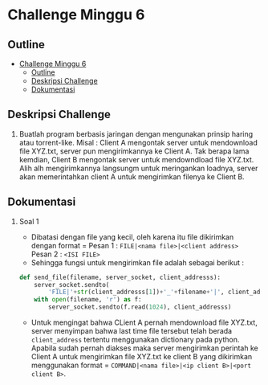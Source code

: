 # Challenge Minggu 6

## Outline

- [Challenge Minggu 6](#challenge-minggu-6)
  - [Outline](#outline)
  - [Deskripsi Challenge](#deskripsi-challenge)
  - [Dokumentasi](#dokumentasi)

## Deskripsi Challenge

1. Buatlah program berbasis jaringan dengan mengunakan prinsip haring atau torrent-like. Misal : Client A mengontak server untuk mendownload file XYZ.txt, server pun mengirimkannya ke Client A. Tak berapa lama kemdian, Client B mengontak server untuk mendowndload file XYZ.txt. Alih alh mengirimkannya langsungm untuk meringankan loadnya, server akan memerintahkan client A untuk mengirimkan filenya ke Client B.

## Dokumentasi

1. Soal 1

   - Dibatasi dengan file yang kecil, oleh karena itu file dikirimkan dengan format =
     Pesan 1 : `FILE|<nama file>|<client address>`
     Pesan 2 : `<ISI FILE>`
   - Sehingga fungsi untuk mengirimkan file adalah sebagai berikut :

   ```python
   def send_file(filename, server_socket, client_addresss):
       server_socket.sendto(
           'FILE|'+str(client_addresss[1])+'_'+filename+'|', client_addresss)
       with open(filename, 'r') as f:
           server_socket.sendto(f.read(1024), client_addresss)

   ```

   - Untuk mengingat bahwa CLient A pernah mendownload file XYZ.txt, server menyimpan bahwa last time file tersebut telah berada `client_address` tertentu menggunakan dictionary pada python. Apabila sudah pernah diakses maka server mengirimkan perintah ke Client A untuk mengirimkan file XYZ.txt ke client B yang dikirimkan menggunakan format = `COMMAND|<nama file>|<ip client B>|<port client B>`.
